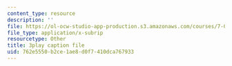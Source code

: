 ```yaml
---
content_type: resource
description: ''
file: https://ol-ocw-studio-app-production.s3.amazonaws.com/courses/7-012-introduction-to-biology-fall-2004/762e5550b2ce1ae8d0f7410dca767933_E2sRItjdLGI.srt
file_type: application/x-subrip
resourcetype: Other
title: 3play caption file
uid: 762e5550-b2ce-1ae8-d0f7-410dca767933
---
```

